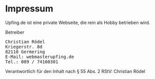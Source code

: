 # Impressum
Upfing.de ist eine private Webseite, die rein als Hobby betrieben wird.

Betreiber

<pre>
Christian Rödel
Kriegerstr. 8d
82110 Germering
E-Mail: webmaster<at>upfing.de
Tel.: 089 / 74160301
</pre>

Verantwortlich für den Inhalt nach § 55 Abs. 2 RStV: Christian Rödel
